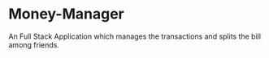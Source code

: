 # Money-Manager
An Full Stack Application which manages the transactions and splits the bill among friends.
